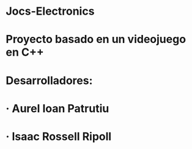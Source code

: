 # Jocs-Electronics
# Proyecto basado en un videojuego en C++
# Desarrolladores:
#	· Aurel Ioan Patrutiu 
# 	· Isaac Rossell Ripoll